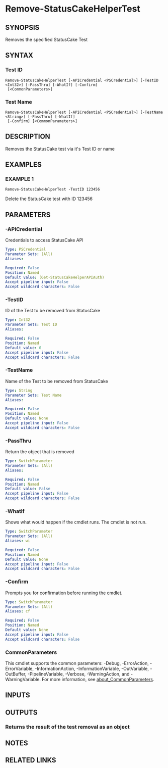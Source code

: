 # Remove-StatusCakeHelperTest

## SYNOPSIS
Removes the specified StatusCake Test

## SYNTAX

### Test ID
```
Remove-StatusCakeHelperTest [-APICredential <PSCredential>] [-TestID <Int32>] [-PassThru] [-WhatIf] [-Confirm]
 [<CommonParameters>]
```

### Test Name
```
Remove-StatusCakeHelperTest [-APICredential <PSCredential>] [-TestName <String>] [-PassThru] [-WhatIf]
 [-Confirm] [<CommonParameters>]
```

## DESCRIPTION
Removes the StatusCake test via it's Test ID or name

## EXAMPLES

### EXAMPLE 1
```
Remove-StatusCakeHelperTest -TestID 123456
```

Delete the StatusCake test with ID 123456

## PARAMETERS

### -APICredential
Credentials to access StatusCake API

```yaml
Type: PSCredential
Parameter Sets: (All)
Aliases:

Required: False
Position: Named
Default value: (Get-StatusCakeHelperAPIAuth)
Accept pipeline input: False
Accept wildcard characters: False
```

### -TestID
ID of the Test to be removed from StatusCake

```yaml
Type: Int32
Parameter Sets: Test ID
Aliases:

Required: False
Position: Named
Default value: 0
Accept pipeline input: False
Accept wildcard characters: False
```

### -TestName
Name of the Test to be removed from StatusCake

```yaml
Type: String
Parameter Sets: Test Name
Aliases:

Required: False
Position: Named
Default value: None
Accept pipeline input: False
Accept wildcard characters: False
```

### -PassThru
Return the object that is removed

```yaml
Type: SwitchParameter
Parameter Sets: (All)
Aliases:

Required: False
Position: Named
Default value: False
Accept pipeline input: False
Accept wildcard characters: False
```

### -WhatIf
Shows what would happen if the cmdlet runs.
The cmdlet is not run.

```yaml
Type: SwitchParameter
Parameter Sets: (All)
Aliases: wi

Required: False
Position: Named
Default value: None
Accept pipeline input: False
Accept wildcard characters: False
```

### -Confirm
Prompts you for confirmation before running the cmdlet.

```yaml
Type: SwitchParameter
Parameter Sets: (All)
Aliases: cf

Required: False
Position: Named
Default value: None
Accept pipeline input: False
Accept wildcard characters: False
```

### CommonParameters
This cmdlet supports the common parameters: -Debug, -ErrorAction, -ErrorVariable, -InformationAction, -InformationVariable, -OutVariable, -OutBuffer, -PipelineVariable, -Verbose, -WarningAction, and -WarningVariable. For more information, see [about_CommonParameters](http://go.microsoft.com/fwlink/?LinkID=113216).

## INPUTS

## OUTPUTS

### Returns the result of the test removal as an object
## NOTES

## RELATED LINKS
